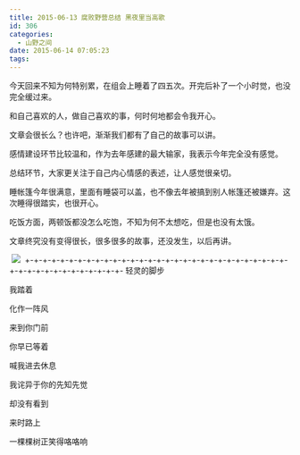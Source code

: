 ```yaml
---
title: 2015-06-13 腐败野营总结 黑夜里当高歌
id: 306
categories:
  - 山野之间
date: 2015-06-14 07:05:23
tags:
---
```


今天回来不知为何特别累，在组会上睡着了四五次。开完后补了一个小时觉，也没完全缓过来。

和自己喜欢的人，做自己喜欢的事，何时何地都会令我开心。

文章会很长么？也许吧，渐渐我们都有了自己的故事可以讲。

感情建设环节比较温和，作为去年感建的最大输家，我表示今年完全没有感觉。

总结环节，大家更关注于自己内心情感的表述，让人感觉很亲切。

睡帐篷今年很满意，里面有睡袋可以盖，也不像去年被搞到别人帐篷还被嫌弃。这次睡得很踏实，也很开心。

吃饭方面，两顿饭都没怎么吃饱，不知为何不太想吃，但是也没有太饿。

文章终究没有变得很长，很多很多的故事，还没发生，以后再讲。

&nbsp;[![](http://www.formalscience.com/blog/wp-content/uploads/2015/12/IMG_4964.jpg)](http://www.formalscience.com/blog/wp-content/uploads/2015/12/IMG_4964.jpg)&nbsp;
+-+-+-+-+-+-+-+-+-+-+-+-+-+-+-+-+-+-+-+-+-+-+-+-+-+-+-+-+-+-+-+-+-+-+-+-+-+-+-+-+-+-+-
轻灵的脚步

我踏着

化作一阵风

来到你门前

你早已等着

喊我进去休息

我诧异于你的先知先觉

却没有看到

来时路上

一棵棵树正笑得咯咯响